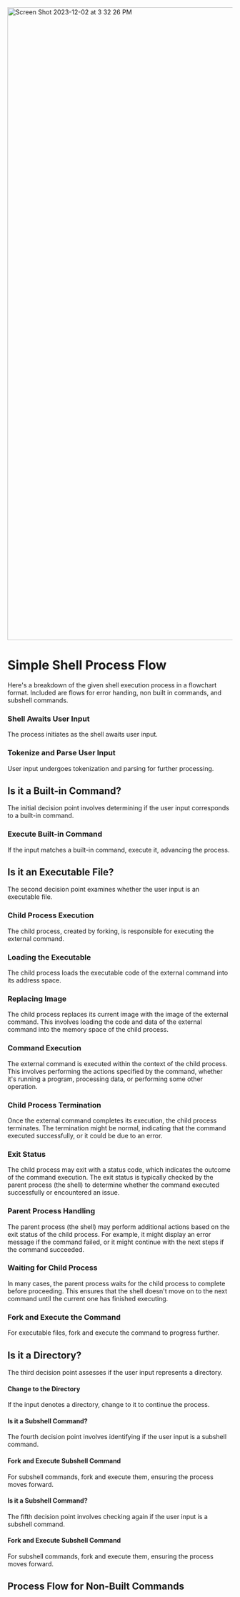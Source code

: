 <img width="1417" alt="Screen Shot 2023-12-02 at 3 32 26 PM" src="https://github.com/manningstinson/holbertonschool-simple_shell/assets/104523090/376d3a32-bbf8-479d-948e-017701f6a812">

# Simple Shell Process Flow
Here's a breakdown of the given shell execution process in a flowchart format. Included are flows for error handing, non built in commands, and subshell commands. 

### Shell Awaits User Input
The process initiates as the shell awaits user input.

### Tokenize and Parse User Input
User input undergoes tokenization and parsing for further processing.

## Is it a Built-in Command?
The initial decision point involves determining if the user input corresponds to a built-in command.

### Execute Built-in Command
If the input matches a built-in command, execute it, advancing the process.

## Is it an Executable File?
The second decision point examines whether the user input is an executable file.

### Child Process Execution
The child process, created by forking, is responsible for executing the external command.

### Loading the Executable
The child process loads the executable code of the external command into its address space.

### Replacing Image
The child process replaces its current image with the image of the external command. This involves loading the code and data of the external command into the memory space of the child process.

### Command Execution
The external command is executed within the context of the child process. This involves performing the actions specified by the command, whether it's running a program, processing data, or performing some other operation.

### Child Process Termination
Once the external command completes its execution, the child process terminates. The termination might be normal, indicating that the command executed successfully, or it could be due to an error.

### Exit Status
The child process may exit with a status code, which indicates the outcome of the command execution. The exit status is typically checked by the parent process (the shell) to determine whether the command executed successfully or encountered an issue.

### Parent Process Handling
The parent process (the shell) may perform additional actions based on the exit status of the child process. For example, it might display an error message if the command failed, or it might continue with the next steps if the command succeeded.

### Waiting for Child Process
In many cases, the parent process waits for the child process to complete before proceeding. This ensures that the shell doesn't move on to the next command until the current one has finished executing.

### Fork and Execute the Command
For executable files, fork and execute the command to progress further.

## Is it a Directory?
The third decision point assesses if the user input represents a directory.

#### Change to the Directory
If the input denotes a directory, change to it to continue the process.

#### Is it a Subshell Command?
The fourth decision point involves identifying if the user input is a subshell command.

#### Fork and Execute Subshell Command
For subshell commands, fork and execute them, ensuring the process moves forward.

#### Is it a Subshell Command?
The fifth decision point involves checking again if the user input is a subshell command.

#### Fork and Execute Subshell Command
For subshell commands, fork and execute them, ensuring the process moves forward.

## Process Flow for Non-Built Commands


